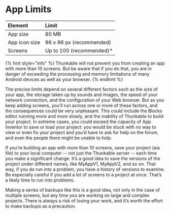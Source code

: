 # App Limits

| Element | Limit |
| :--- | :--- |
| App size | 80 MB |
| App icon size | 96 x 96 px \(recommended\) |
| Screens | Up to 100 \(recommended\)\* |

{% hint style="info" %}
Thunkable will not prevent you from creating an app with more than 10 screens. But be aware that if you do that, you are in danger of exceeding the processing and memory limitations of many Android devices as well as your browser. 
{% endhint %}

The precise limits depend on several different factors such as the size of your app, the storage taken up by sounds and images, the speed of your network connection, and the configuration of your Web browser. But as you keep adding screens, you’ll run across one or more of these factors, and the consequences could be very unpleasant. This could include the Blocks editor running more and more slowly, and the inability of Thunkable to build your project. In extreme cases, you could exceed the capacity of App Inventor to save or load your project: you would be stuck with no way to view or even fix your project and you’d have to ask for help on the forum, and even the people there might be unable to help.

If you’re building an app with more than 10 screens, save your project \(aia file\) to your local computer -- not just the Thunkable server -- each time you make a significant change. It’s a good idea to save the versions of the project under different names, like MyAppV1, MyAppV2, and so on. That way, if you do run into a problem, you have a history of versions to examine. Be especially careful if you add a lot of screens to a project at once. That’s a likely time to run into problems.

Making a series of backups like this is a good idea, not only in the case of multiple screens, but any time you are working on large and complex projects. There is always a risk of losing your work, and it’s worth the effort to make backups as a precaution.

